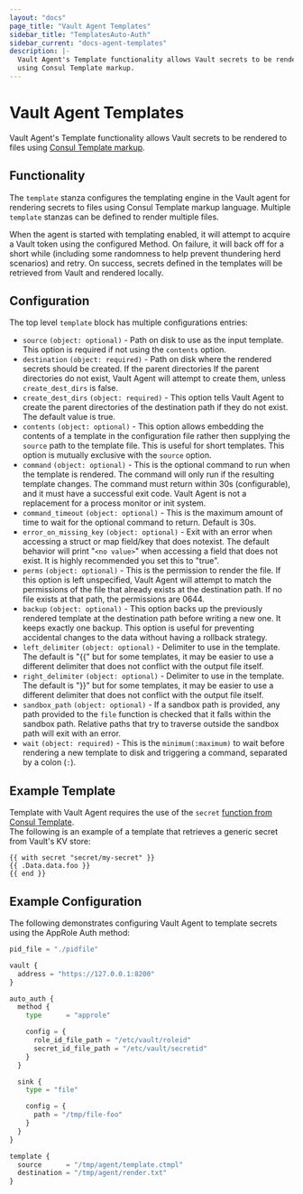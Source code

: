 ```yaml
---
layout: "docs"
page_title: "Vault Agent Templates"
sidebar_title: "TemplatesAuto-Auth"
sidebar_current: "docs-agent-templates"
description: |-
  Vault Agent's Template functionality allows Vault secrets to be rendered to files 
  using Consul Template markup.
---
```


# Vault Agent Templates

Vault Agent's Template functionality allows Vault secrets to be rendered to files 
using [Consul Template markup](https://github.com/hashicorp/consul-template#templating-language).

## Functionality

The `template` stanza configures the templating engine in the Vault agent for rendering 
secrets to files using Consul Template markup language.  Multiple `template` stanzas 
can be defined to render multiple files.

When the agent is started with templating enabled, it will attempt to acquire a 
Vault token using the configured Method. On failure, it will back off for a short 
while (including some randomness to help prevent thundering herd scenarios) and 
retry. On success, secrets defined in the templates will be retrieved from Vault and 
rendered locally.

## Configuration

The top level `template` block has multiple configurations entries:

- `source` `(object: optional)` - Path on disk to use as the input template.  This 
option is required if not using the `contents` option.
- `destination` `(object: required)` - Path on disk where the rendered secrets should 
be created. If the parent directories If the parent directories do not exist, Vault 
Agent will attempt to create them, unless `create_dest_dirs` is false.
- `create_dest_dirs` `(object: required)` - This option tells Vault Agent to create 
the parent directories of the destination path if they do not exist. The default 
value is true.
- `contents` `(object: optional)` - This option allows embedding the contents of 
a template in the configuration file rather then supplying the `source` path to 
the template file. This is useful for short templates. This option is mutually 
exclusive with the `source` option.
- `command` `(object: optional)` - This is the optional command to run when the 
template is rendered. The command will only run if the resulting template changes. 
The command must return within 30s (configurable), and it must have a successful 
exit code. Vault Agent is not a replacement for a process monitor or init system.
- `command_timeout` `(object: optional)` - This is the maximum amount of time to 
wait for the optional command to return. Default is 30s.
- `error_on_missing_key` `(object: optional)` - Exit with an error when accessing 
a struct or map field/key that does notexist. The default behavior will print "`<no value>`" 
when accessing a field that does not exist. It is highly recommended you set this 
to "true". 
- `perms` `(object: optional)` - This is the permission to render the file. If 
this option is left unspecified, Vault Agent will attempt to match the permissions 
of the file that already exists at the destination path. If no file exists at that 
path, the permissions are 0644. 
- `backup` `(object: optional)` - This option backs up the previously rendered template 
at the destination path before writing a new one. It keeps exactly one backup. 
This option is useful for preventing accidental changes to the data without having 
a rollback strategy.
- `left_delimiter` `(object: optional)` - Delimiter to use in the template. The 
default is "{{" but for some templates, it may be easier to use a different 
delimiter that does not conflict with the output file itself. 
- `right_delimiter` `(object: optional)` - Delimiter to use in the template. The 
default is "}}" but for some templates, it may be easier to use a different 
delimiter that does not conflict with the output file itself.
- `sandbox_path` `(object: optional)` - If a sandbox path is provided, any path 
provided to the `file` function is checked that it falls within the sandbox path. 
Relative paths that try to traverse outside the sandbox path will exit with an error. 
- `wait` `(object: required)` - This is the `minimum(:maximum)` to wait before rendering 
a new template to disk and triggering a command, separated by a colon (`:`).

## Example Template

Template with Vault Agent requires the use of the `secret` [function from Consul Template](https://github.com/hashicorp/consul-template#secret).  
The following is an example of a template that retrieves a generic secret from Vault's 
KV store:

```
{{ with secret "secret/my-secret" }}
{{ .Data.data.foo }}
{{ end }}
```

## Example Configuration

The following demonstrates configuring Vault Agent to template secrets using the 
AppRole Auth method:

```python
pid_file = "./pidfile"

vault {
  address = "https://127.0.0.1:8200"
}

auto_auth {
  method {
    type      = "approle"

    config = {
      role_id_file_path = "/etc/vault/roleid"
      secret_id_file_path = "/etc/vault/secretid"
    }
  }

  sink {
    type = "file"

    config = {
      path = "/tmp/file-foo"
    }
  }
}

template {
  source      = "/tmp/agent/template.ctmpl"
  destination = "/tmp/agent/render.txt"
}
```
